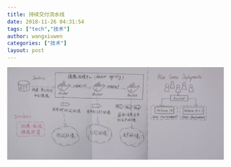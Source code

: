 ```yaml
---
title: 持续交付流水线
date: 2018-11-26 04:31:54
tags: ["tech","技术"]
author: wangxiuwen
categories: ["技术"]
layout: post
---
```


![无标题.png](/images/30e6367cca82345962d701cc03586c67.png)